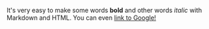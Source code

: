 It's very easy to make some words **bold** and other words *italic* with Markdown and HTML. You can even [link to Google!](http://google.com)
